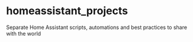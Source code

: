 # homeassistant_projects
Separate Home Assistant scripts, automations and best practices to share with the world 
